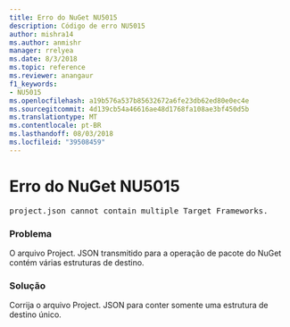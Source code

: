 ```yaml
---
title: Erro do NuGet NU5015
description: Código de erro NU5015
author: mishra14
ms.author: anmishr
manager: rrelyea
ms.date: 8/3/2018
ms.topic: reference
ms.reviewer: anangaur
f1_keywords:
- NU5015
ms.openlocfilehash: a19b576a537b85632672a6fe23db62ed80e0ec4e
ms.sourcegitcommit: 4d139cb54a46616ae48d1768fa108ae3bf450d5b
ms.translationtype: MT
ms.contentlocale: pt-BR
ms.lasthandoff: 08/03/2018
ms.locfileid: "39508459"
---
```

# <a name="nuget-error-nu5015"></a>Erro do NuGet NU5015
<pre>project.json cannot contain multiple Target Frameworks.</pre>

### <a name="issue"></a>Problema

O arquivo Project. JSON transmitido para a operação de pacote do NuGet contém várias estruturas de destino.


### <a name="solution"></a>Solução

Corrija o arquivo Project. JSON para conter somente uma estrutura de destino único.

